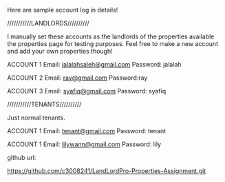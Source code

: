 Here are sample account log in details!

///////////LANDLORDS//////////

I manually set these accounts as the landlords of the properties available the properties page for testing purposes. Feel free to make a new account and add your own properties though! 



ACCOUNT 1
Email: jalalahsaleh@gmail.com
Password: jalalah 

ACCOUNT 2
Email: ray@gmail.com
Password:ray


ACCOUNT 3
Email: syafiq@gmail.com
Password: syafiq 


///////////TENANTS//////////

Just normal tenants. 

ACCOUNT 1
Email: tenant@gmail.com
Password: tenant 

ACCOUNT 1
Email: lilywann@gmail.com
Password: lily 



github url:

https://github.com/c3008241/LandLordPro-Properties-Assignment.git


